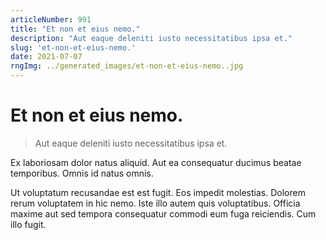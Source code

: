 ```yaml
---
articleNumber: 991
title: "Et non et eius nemo."
description: "Aut eaque deleniti iusto necessitatibus ipsa et."
slug: 'et-non-et-eius-nemo.'
date: 2021-07-07
rngImg: ../generated_images/et-non-et-eius-nemo..jpg
---
```


# Et non et eius nemo.

> Aut eaque deleniti iusto necessitatibus ipsa et.

Ex laboriosam dolor natus aliquid. Aut ea consequatur ducimus beatae temporibus. Omnis id natus omnis.
 Ut voluptatum recusandae est est fugit. Eos impedit molestias. Dolorem rerum voluptatem in hic nemo. Iste illo autem quis voluptatibus. Officia maxime aut sed tempora consequatur commodi eum fuga reiciendis. Cum illo fugit.
